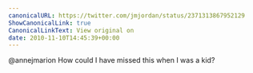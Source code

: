 ```yaml
---
canonicalURL: https://twitter.com/jmjordan/status/2371313867952129
ShowCanonicalLink: true
CanonicalLinkText: View original on
date: 2010-11-10T14:45:39+00:00
---
```

@annejmarion How could I have missed this when I was a kid?